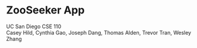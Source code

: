 # ZooSeeker App
UC San Diego CSE 110<br>
Casey Hild, Cynthia Gao, Joseph Dang, Thomas Alden, Trevor Tran, Wesley Zhang
